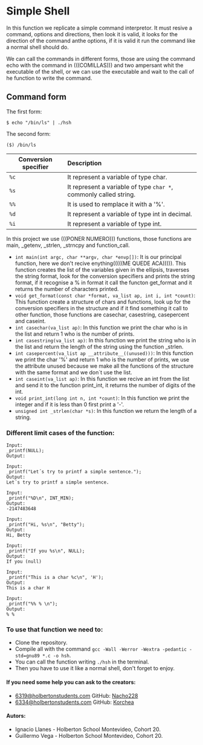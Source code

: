 # Simple Shell

In this function we replicate a simple command interpretor. It must resive a command, options and directions, then look it is valid, it looks for the direction of the command anthe options, if it is valid it run the command like a normal shell should do.

We can call the commands in different forms, those are using the command echo with the command in (((COMILLAS))) and two ampersant whit the executable of the shell, or we can use the executable and wait to the call of he function to write the command.

## Command form
The first form: 
```
$ echo "/bin/ls" | ./hsh
```
The second form: 
```$ ./hsh
($) /bin/ls
```
| Conversion specifier | Description					|
|-----|:---------------------------------------------------------------|
| `%c` | It represent a variable of type char.				|
| `%s` | It represent a variable of type `char *`, commonly called string. |
| `%%` | It is used to remplace it with a '%'.				|
| `%d` | It represent a variable of type int in decimal.		|
| `%i` | It represent a variable of type int.				|

In this project we use (((PONER NUMERO))) functions, those functions are main, _getenv, _strlen, _strncpy and function_call.
- `int main(int argc, char **argv, char *envp[])`: It is our principal function, here we don't recive enything(((((ME QUEDE ACA))))). This function creates the list of the variables given in the ellipsis, traverses the string format, look for the conversion specifiers and prints the string format, if it recognise a % in format it call the functon get_format and it returns the number of characters printed.
- `void get_format(const char *format, va_list ap, int i, int *count)`: This function create a structure of chars and functions, look up for the conversion specifiers in the structure and if it find something it call to other function, those functions are casechar, casestring, casepercent and caseint.
- `int casechar(va_list ap)`: In this function we print the char who is in the list and return 1 who is the number of prints.
- `int casestring(va_list ap)`: In this function we print the string who is in the list and return the length of the string using the function _strlen.
- `int casepercent(va_list ap __attribute__((unused)))`: In this function we print the char '%' and return 1 who is the number of prints, we use the attribute unused because we make all the functions of the structure with the same format and we don´t use the list.
- `int caseint(va_list ap)`: In this function we recive an int from the list and send it to the function print_int, it returns the number of digits of the int.
- `void print_int(long int n, int *count)`: In this function we print the integer and if it is less than 0 first print a '-'.
- `unsigned int _strlen(char *s)`: In this function we return the length of a string.

### Different limit cases of the function:
```
Input:
_printf(NULL);
Output:
```
```
Input:
_printf("Let´s try to printf a simple sentence.");
Output:
Let´s try to printf a simple sentence.
```
```
Input:
_printf("%D\n", INT_MIN);
Output:
-2147483648
```
```
Input:
_printf("Hi, %s\n", "Betty");
Output:
Hi, Betty
```
```
Input:
_printf("If you %s\n", NULL);
Output:
If you (null)
```
```
Input:
_printf("This is a char %c\n", 'H');
Output:
This is a char H
```
```
Input:
_printf("%% % \n");
Output:
% %
```

### To use that function we need to:
- Clone the repository.
- Compile all with the command `gcc -Wall -Werror -Wextra -pedantic -std=gnu89 *.c -o hsh`.
- You can call the function writing `./hsh` in the terminal.
- Then you have to use it like a normal shell, don't forget to enjoy.

#### If you need some help you can ask to the creators: 
- 6319@holbertonstudents.com GitHub: [Nacho228](https://github.com/Nacho228)
- 6334@holbertonstudents.com GitHub: [Korchea](https://github.com/Korchea)

#### Autors:
- Ignacio Llanes - Holberton School Montevideo, Cohort 20.
- Guillermo Vega - Holberton School Montevideo, Cohort 20.